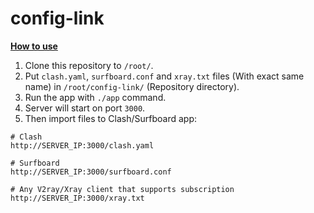# config-link

**[How to use](https://github.com/thehxdev/config-link/blob/main/HowToUse.md)**

1. Clone this repository to `/root/`.
1. Put `clash.yaml`, `surfboard.conf` and `xray.txt` files (With exact same name) in `/root/config-link/` (Repository directory).
1. Run the app with `./app` command.
1. Server will start on port `3000`.
1. Then import files to Clash/Surfboard app:

```text
# Clash
http://SERVER_IP:3000/clash.yaml

# Surfboard
http://SERVER_IP:3000/surfboard.conf

# Any V2ray/Xray client that supports subscription
http://SERVER_IP:3000/xray.txt
```
